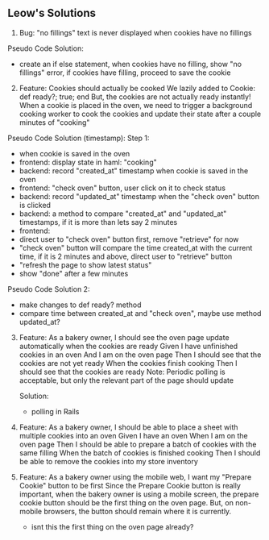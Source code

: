 Leow's Solutions
-----------------------

1. Bug: "no fillings" text is never displayed when cookies have no fillings

Pseudo Code Solution:
- create an if else statement, when cookies have no filling, show "no fillings" error, if cookies have filling, proceed to save the cookie

2. Feature: Cookies should actually be cooked
   We lazily added to Cookie: def ready?; true; end
   But, the cookies are not actually ready instantly! When a cookie is placed in the oven, we need to trigger a background cooking worker to cook the cookies and update their state after a couple minutes of "cooking"

Pseudo Code Solution (timestamp):
Step 1:
   - when cookie is saved in the oven
   - frontend: display state in haml: "cooking"
   - backend: record "created_at" timestamp when cookie is saved in the oven
   - frontend: "check oven" button, user click on it to check status
   - backend: record "updated_at" timestamp when the "check oven" button is clicked
   - backend: a method to compare "created_at" and "updated_at" timestamps, if it is more than lets say 2 minutes
   - frontend:
   - direct user to "check oven" button first, remove "retrieve" for now
   - "check oven" button will compare the time created_at with the current time, if it is 2 minutes and above, direct user to "retrieve" button
   - "refresh the page to show latest status"
   - show "done" after a few minutes

Pseudo Code Solution 2:
- make changes to def ready? method
- compare time between created_at and "check oven", maybe use method updated_at?


3. Feature: As a bakery owner, I should see the oven page update automatically when the cookies are ready
   Given I have unfinished cookies in an oven
   And I am on the oven page
   Then I should see that the cookies are not yet ready
   When the cookies finish cooking
   Then I should see that the cookies are ready
   Note: Periodic polling is acceptable, but only the relevant part of the page should update

   Solution:
   - polling in Rails

4. Feature: As a bakery owner, I should be able to place a sheet with multiple cookies into an oven
   Given I have an oven
   When I am on the oven page
   Then I should be able to prepare a batch of cookies with the same filling
   When the batch of cookies is finished cooking
   Then I should be able to remove the cookies into my store inventory

5. Feature: As a bakery owner using the mobile web, I want my "Prepare Cookie" button to be first
   Since the Prepare Cookie button is really important, when the bakery owner is using a mobile screen, the prepare cookie button should be the first thing on the oven page. But, on non-mobile browsers, the button should remain where it is currently.
   - isnt this the first thing on the oven page already?